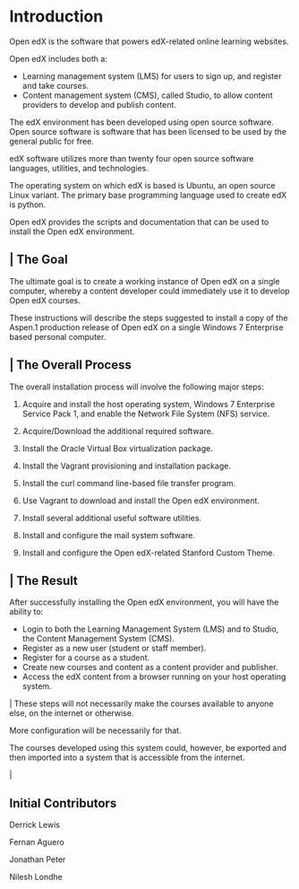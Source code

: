 
Introduction
============

Open edX is the software that powers edX-related online learning websites.

Open edX includes both a:
 
- Learning management system (LMS) for users to sign up, and register and take courses.
- Content management system (CMS), called Studio, to allow content providers to develop and publish content.

The edX environment has been developed using open source software. Open source software is software that has been licensed to be used by the general public for free.

edX software utilizes more than twenty four open source software languages, utilities, and technologies.

The operating system on which edX is based is Ubuntu, an open source Linux variant. The primary base programming language used to create edX is python.

Open edX provides the scripts and documentation that can be used to install the Open edX environment.

|
The Goal
--------

The ultimate goal is to create a working instance of Open edX on a single computer, whereby a content developer could immediately use it to develop Open edX courses.

These instructions will describe the steps suggested to install a copy of the Aspen.1 production release of Open edX on a single Windows 7 Enterprise based personal computer.


|
The Overall Process
-------------------

The overall installation process will involve the following major steps:
 
1. Acquire and install the host operating system, Windows 7 Enterprise Service Pack 1, and enable the Network File System (NFS) service.
 
2. Acquire/Download the additional required software. 
 
3. Install the Oracle Virtual Box virtualization package.
 
4. Install the Vagrant provisioning and installation package.
 
5. Install the curl command line-based file transfer program.
 
6. Use Vagrant to download and install the Open edX environment.
 
7. Install several additional useful software utilities.
 
8. Install and configure the mail system software.
 
9. Install and configure the Open edX-related Stanford Custom Theme.
 
| 
The Result
----------

After successfully installing the Open edX environment, you will have the ability to:
 
 - Login to both the Learning Management System (LMS) and to Studio, the Content Management System (CMS).
 - Register as a new user (student or staff member).
 - Register for a course as a student.
 - Create new courses and content as a content provider and publisher.
 - Access the edX content from a browser running on your host operating system.
 
|
These steps will not necessarily make the courses available to anyone else, on the internet or otherwise.
 
More configuration will be necessarily for that.
 
The courses developed using this system could, however, be exported and then imported into a system that is accessible from the internet.


|

Initial Contributors
--------------------
Derrick Lewis

Fernan Aguero

Jonathan Peter

Nilesh Londhe
